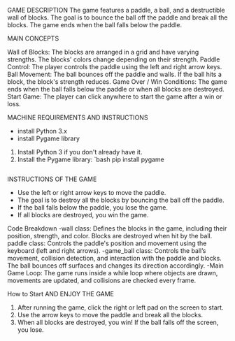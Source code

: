GAME DESCRIPTION
The game features a paddle, a ball, and a destructible wall of blocks. The goal is to bounce the ball off the paddle and break all the blocks. The game ends when the ball falls below the paddle.

MAIN CONCEPTS

Wall of Blocks: The blocks are arranged in a grid and have varying strengths. The blocks' colors change depending on their strength.
Paddle Control: The player controls the paddle using the left and right arrow keys.
Ball Movement: The ball bounces off the paddle and walls. If the ball hits a block, the block's strength reduces.
Game Over / Win Conditions: The game ends when the ball falls below the paddle or when all blocks are destroyed.
Start Game: The player can click anywhere to start the game after a win or loss.


MACHINE REQUIREMENTS AND INSTRUCTIONS
-  install Python 3.x
- install Pygame library

1. Install Python 3 if you don't already have it.
2. Install the Pygame library:
    `bash
    pip install pygame
    ```

INSTRUCTIONS OF THE GAME
- Use the left or right arrow keys to move the paddle.
- The goal is to destroy all the blocks by bouncing the ball off the paddle.
- If the ball falls below the paddle, you lose the game.
- If all blocks are destroyed, you win the game.

Code Breakdown
-wall class: Defines the blocks in the game, including their position, strength, and color. Blocks are destroyed when hit by the ball.
paddle class: Controls the paddle's position and movement using the keyboard (left and right arrows).
-game_ball class: Controls the ball’s movement, collision detection, and interaction with the paddle and blocks. The ball bounces off surfaces and changes its direction accordingly.
-Main Game Loop: The game runs inside a while loop where objects are drawn, movements are updated, and collisions are checked every frame.

 How to Start AND ENJOY THE GAME

1. After running the game, click the right or left pad on the screen to start.
2. Use the arrow keys to move the paddle and break all the blocks.
3. When all blocks are destroyed, you win! If the ball falls off the screen, you lose.

